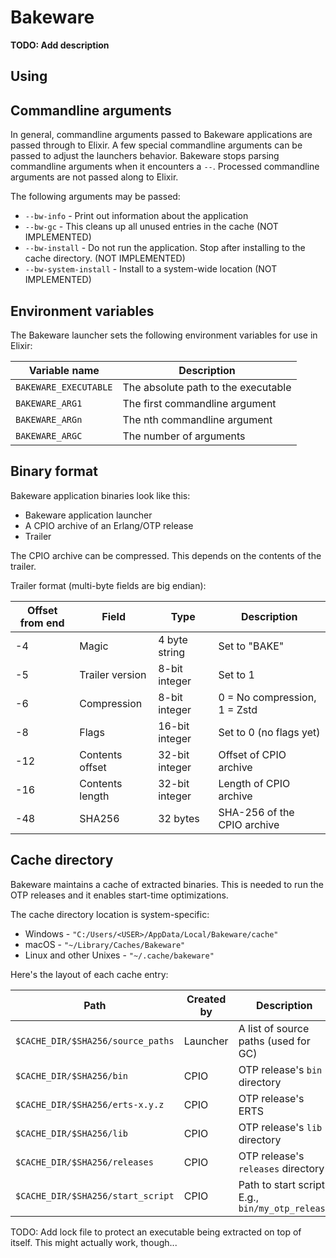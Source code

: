# Bakeware

**TODO: Add description**

## Using

## Commandline arguments

In general, commandline arguments passed to Bakeware applications are passed through to Elixir. A few special commandline arguments can be passed to adjust the launchers behavior. Bakeware stops parsing commandline arguments when it encounters a `--`. Processed commandline arguments are not passed along to Elixir.

The following arguments may be passed:

* `--bw-info` - Print out information about the application
* `--bw-gc` - This cleans up all unused entries in the cache (NOT IMPLEMENTED)
* `--bw-install` - Do not run the application. Stop after installing to the cache directory. (NOT IMPLEMENTED)
* `--bw-system-install` - Install to a system-wide location (NOT IMPLEMENTED)

## Environment variables

The Bakeware launcher sets the following environment variables for use in Elixir:

Variable name                       | Description
 ---------------------------------- | --------------------------
`BAKEWARE_EXECUTABLE`               | The absolute path to the executable
`BAKEWARE_ARG1`                     | The first commandline argument
`BAKEWARE_ARGn`                     | The nth commandline argument
`BAKEWARE_ARGC`                     | The number of arguments

## Binary format

Bakeware application binaries look like this:

* Bakeware application launcher
* A CPIO archive of an Erlang/OTP release
* Trailer

The CPIO archive can be compressed. This depends on the contents of the trailer.

Trailer format (multi-byte fields are big endian):

Offset from end | Field           | Type           | Description
 -------------- | --------------- | -------------- | -----------
-4              | Magic           | 4 byte string  | Set to "BAKE"
-5              | Trailer version | 8-bit integer  | Set to 1
-6              | Compression     | 8-bit integer  | 0 = No compression, 1 = Zstd
-8              | Flags           | 16-bit integer | Set to 0 (no flags yet)
-12             | Contents offset | 32-bit integer | Offset of CPIO archive
-16             | Contents length | 32-bit integer | Length of CPIO archive
-48             | SHA256          | 32 bytes       | SHA-256 of the CPIO archive

## Cache directory

Bakeware maintains a cache of extracted binaries. This is needed to run the
OTP releases and it enables start-time optimizations.

The cache directory location is system-specific:

* Windows - `"C:/Users/<USER>/AppData/Local/Bakeware/cache"`
* macOS - `"~/Library/Caches/Bakeware"`
* Linux and other Unixes - `"~/.cache/bakeware"`

Here's the layout of each cache entry:

Path                                | Created by | Description
 ---------------------------------- | ---------- | --------------------------
`$CACHE_DIR/$SHA256/source_paths`   | Launcher   | A list of source paths (used for GC)
`$CACHE_DIR/$SHA256/bin`            | CPIO       | OTP release's `bin` directory
`$CACHE_DIR/$SHA256/erts-x.y.z`     | CPIO       | OTP release's ERTS
`$CACHE_DIR/$SHA256/lib`            | CPIO       | OTP release's `lib` directory
`$CACHE_DIR/$SHA256/releases`       | CPIO       | OTP release's `releases` directory
`$CACHE_DIR/$SHA256/start_script`   | CPIO       | Path to start script. E.g., `bin/my_otp_release`

TODO: Add lock file to protect an executable being extracted on top of itself.
This might actually work, though...
